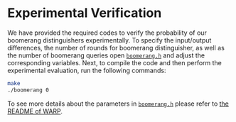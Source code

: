 # Experimental Verification

We have provided the required codes to verify the probability of our boomerang distinguishers experimentally. To specify the input/output differences, the number of rounds for boomerang distinguisher, as well as the number of boomerang queries open [`boomerang.h`](boomerang.h) and adjust the corresponding variables. Next, to compile the code and then perform the experimental evaluation, run the following commands:

```sh
make
./boomerang 0
```

To see more details about the parameters in [`boomerang.h`](boomerang.h) please refer to [the README of WARP](warp/experimental-evaluation/README.md).